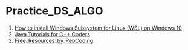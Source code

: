 # Practice_DS_ALGO

1. [How to install Windows Subsystem for Linux (WSL) on Windows 10](https://github.com/iaman877/Practice_DS_ALGO/blob/master/log.md)
2. [Java Tutorials for C++ Coders](https://github.com/iaman877/Practice_DS_ALGO/tree/master/Java%20Tutorials%20for%20C%2B%2B%20Coders)
3. [Free_Resources_by_PepCoding](https://github.com/iaman877/Practice_DS_ALGO/tree/master/Free_Resources_by_PepCoding/Level-1/Basics%20of%20Programming)

